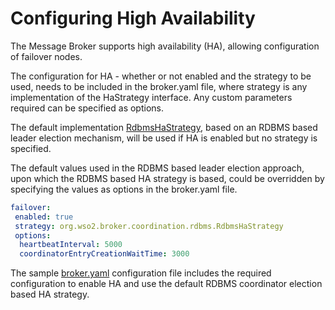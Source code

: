 # Configuring High Availability

The Message Broker supports high availability (HA), allowing configuration of failover nodes.

The configuration for HA - whether or not enabled and the strategy to be used, needs to be included in the broker.yaml 
file, where strategy is any implementation of the HaStrategy interface. Any custom parameters required can be specified 
as options.

The default implementation [RdbmsHaStrategy](../../modules/broker-coordination/src/main/java/org/wso2/broker/coordination/rdbms/RdbmsHaStrategy.java), based on an RDBMS based leader election mechanism, will be used if HA is 
enabled but no strategy is specified. 

The default values used in the RDBMS based leader election approach, upon which the RDBMS based HA strategy is based, 
could be overridden by specifying the values as options in the broker.yaml file.

```yaml
failover:
 enabled: true
 strategy: org.wso2.broker.coordination.rdbms.RdbmsHaStrategy
 options:
  heartbeatInterval: 5000
  coordinatorEntryCreationWaitTime: 3000
```

The sample [broker.yaml](ha-enabled-sample-broker.yaml) configuration file includes the required configuration to enable
HA and use the default RDBMS coordinator election based HA strategy.